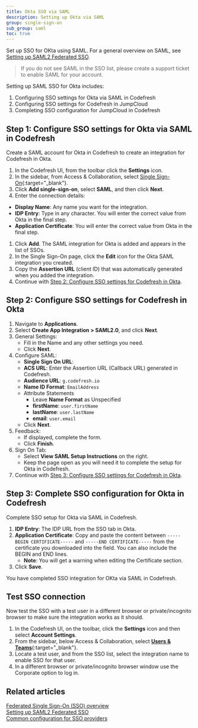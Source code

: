 ```yaml
---
title: Okta SSO via SAML
description: Setting up Okta via SAML
group: single-sign-on
sub_group: saml
toc: true
---
```


Set up SSO for OKta using SAML.
For a general overview on SAML, see [Setting up SAML2 Federated SSO]({site.baseurl}}/docs/single-sign-on/saml-setup).

>If you do not see SAML in the SSO list, please create a support ticket to enable SAML for your account.

Setting up SAML SSO for Okta includes:
1. Configuring SSO settings for Okta via SAML in Codefresh
1. Configuring SSO settings for Codefresh in JumpCloud
1. Completing SSO configuration for JumpCloud in Codefresh

## Step 1: Configure SSO settings for Okta via SAML in Codefresh
Create a SAML account for Okta in Codefresh  to create an integration for Codefresh in Okta.

1. In the Codefresh UI, from the toolbar click the **Settings** icon.
1. In the sidebar, from Access & Collaboration, select [Single Sign-On](https://g.codefresh.io/2.0/account-settings/single-sign-on){:target="\_blank"}.   
1. Click **Add single-sign-on**, select **SAML**, and then click **Next**.
1. Enter the connection details: 
  * **Display Name**: Any name you want for the integration.
  * **IDP Entry**: Type in any character. You will enter the correct value from Okta in the final step.
  * **Application Certificate**: You will enter the correct value from Okta in the final step.
1. Click **Add**.
  The SAML integration for Okta is added and appears in the list of SSOs. 
1. In the Single Sign-On page, click the **Edit** icon for the Okta SAML integration you created.
1. Copy the **Assertion URL** (client ID) that was automatically generated when you added the integration. 
1. Continue with [Step 2: Configure SSO settings for Codefresh in Okta](#configure-sso-settings-for-codefresh-in-okta).

## Step 2: Configure SSO settings for Codefresh in Okta

1. Navigate to **Applications**.
1. Select **Create App Integration > SAML2.0**, and click **Next**.
1. General Settings:
    - Fill in the Name and any other settings you need.
    - Click **Next**.
1. Configure SAML:
    - **Single Sign On URL**:     
    - **ACS URL**: Enter the Assertion URL (Callback URL) generated in Codefresh.
    - **Audience URL**: `g.codefresh.io`
    - **Name ID Format**: `EmailAddress`
    - Attribute Statements
        - Leave **Name Format** as Unspecified
        - **firstName**: `user.firstName`
        - **lastName**: `user.lastName`
        - **email**: `user.email`
    - Click **Next**.
1. Feedback:
    - If displayed, complete the form.
    - Click **Finish**.
1. Sign On Tab:
    - Select **View SAML Setup Instructions** on the right.
    - Keep the page open as you will need it to complete the setup for Okta in Codefresh.
1. Continue with [Step 3: Configure SSO settings for Codefresh in Okta](#configure-sso-settings-for-codefresh-in-okta).


## Step 3: Complete SSO configuration for Okta in Codefresh
Complete SSO setup for Okta via SAML in Codefresh. 

1. **IDP Entry**: The IDP URL from the SSO tab in Okta.
1. **Application Certificate**: Copy and paste the content between `-----BEGIN CERTIFICATE-----` and `-----END CERTIFICATE-----` from the certificate you downloaded into the field. You can also include the BEGIN and END lines. 
    - **Note**: You will get a warning when editing the Certificate section.
1. Click **Save**.

You have completed SSO integration for OKta via SAML in Codefresh.

## Test SSO connection

Now test the SSO with a test user in a different browser or private/incognito browser to make sure the integration works as it should.

1. In the Codefresh UI, on the toolbar, click the **Settings** icon and then select **Account Settings**.
1. From the sidebar, below Access & Collaboration, select [**Users & Teams**](https://g.codefresh.io/2.0/account-settings/single-sign-on){:target="\_blank"}.   
1. Locate a test user, and from the SSO list, select the integration name to enable SSO for that user.
1. In a different browser or private/incognito browser window use the Corporate option to log in.

## Related articles
[Federated Single Sign-On (SSO) overview]({{site.baseurl}}/docs/single-sign-on/)  
[Setting up SAML2 Federated SSO]({{site.baseurl}}/docs/single-sign-on/saml-setup)  
[Common configuration for SSO providers]({{site.baseurl}}/docs/single-sign-on/team-sync)  